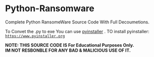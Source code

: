 <head><meta name="google-site-verification" content="it2bAv6scwvZZ_b9HaZpANvjOjkmASVEjloeUnVLtcA" /></head>

# Python-Ransomware
Complete Python RansomeWare Source Code With Full Decoumetions.

To Convet the .py to exe You can use <a href="https://www.pyinstaller.org">pyinstaller</a> .
TO install pyinstaller: <code>https://www.pyinstaller.org</code>











<b>NOTE: THIS SOURCE CODE IS For Educational Purposes Only.<br>
IM NOT RESBONBLE FOR ANY BAD & MALICIOUS USE OF IT.</b>
